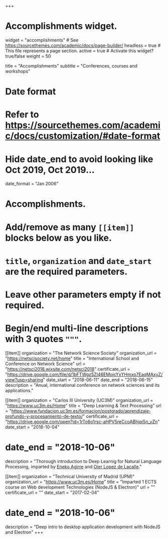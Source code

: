+++
# Accomplishments widget.
widget = "accomplishments"  # See https://sourcethemes.com/academic/docs/page-builder/
headless = true  # This file represents a page section.
active = true  # Activate this widget? true/false
weight = 50

title = "Accomplishments"
subtitle = "Conferences, courses and workshops"

# Date format
#   Refer to https://sourcethemes.com/academic/docs/customization/#date-format
#  Hide date_end to avoid looking like Oct 2019, Oct 2019...
date_format = "Jan 2006"

# Accomplishments.
#   Add/remove as many `[[item]]` blocks below as you like.
#   `title`, `organization` and `date_start` are the required parameters.
#   Leave other parameters empty if not required.
#   Begin/end multi-line descriptions with 3 quotes `"""`.

[[item]]
  organization = "The Network Science Society"
  organization_url = "https://netscisociety.net/home"
  title = "International School and Conference on Network Science"
  url = "https://netsci2018.wixsite.com/netsci2018"
  certificate_url = "https://drive.google.com/file/d/1bFTWgz5ZI46EMojcYxYHmxo7EaqMAxyZ/view?usp=sharing"
  date_start = "2018-06-11"
  date_end = "2018-06-15"
  description = "Anual, international conference on network sciences and its applications."

[[item]]
  organization = "Carlos III University (UC3M)"
  organization_url = "https://www.uc3m.es/Home"
  title = "Deep Learning & Text Processing"
  url = "https://www.fundacion.uc3m.es/formacion/postgrado/aprendizaje-profundo-y-procesamiento-de-texto/"
  certificate_url = "https://drive.google.com/open?id=1rTo6o1rsc-aHPV5reCcoABhjpi5n_vZn"
  date_start = "2018-10-04"
  # date_end = "2018-10-06"
  description = "Thorough introduction to Deep Learnig for Natural Language Processing, imparted by [Eneko Agirre](http://ixa2.si.ehu.es/eneko/) and [Oier Lopez de Lacalle](https://scholar.google.es/citations?user=nieh6tUAAAAJ&hl=en)."


[[item]]
  organization = "Technical University of Madrid (UPM)"
  organization_url = "https://www.uc3m.es/Home"
  title = "Imparted 1 ECTS course on Web development Technologies (NodeJS & Electron)"
  url = ""
  certificate_url = ""
  date_start = "2017-02-04"
  # date_end = "2018-10-06"
  description = "Deep intro to desktop application development with NodeJS and Electron"
+++
